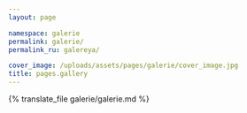 ```yaml
---
layout: page

namespace: galerie
permalink: galerie/
permalink_ru: galereya/

cover_image: /uploads/assets/pages/galerie/cover_image.jpg
title: pages.gallery
---
```

{% translate_file galerie/galerie.md %}
